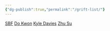 ```yaml
---
{"dg-publish":true,"permalink":"/grift-list/"}
---
```


[SBF](https://twitter.com/sbf_ftx)
[Do Kwon](https://twitter.com/stablekwon)
[Kyle Davies](https://twitter.com/kyleldavies)
[Zhu Su](https://twitter.com/zhusu)